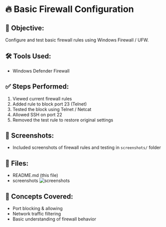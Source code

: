 # 🔥 Basic Firewall Configuration

## 🔐 Objective:
Configure and test basic firewall rules using Windows Firewall / UFW.

## 🛠 Tools Used:
- Windows Defender Firewall

## ✅ Steps Performed:
1. Viewed current firewall rules
2. Added rule to block port 23 (Telnet)
3. Tested the block using Telnet / Netcat
4. Allowed SSH on port 22
5. Removed the test rule to restore original settings

## 📸 Screenshots:
- Included screenshots of firewall rules and testing in `screenshots/` folder

## 📁 Files:
- README.md (this file)
- screenshots ![screenshots]([https://github.com/zabi-k786/Nessus-Vulnerability-Scan/blob/main/Nessus-Vulnerability-Scan%20(1).png](https://github.com/zabi-k786/Basic-Firewall-Configuration/blob/main/Windows%20Defender%20Firewall%209.png))

## 🔗 Concepts Covered:
- Port blocking & allowing
- Network traffic filtering
- Basic understanding of firewall behavior

